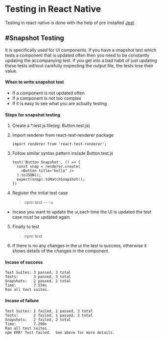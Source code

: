 # Testing in React Native

Testing in react native is done with the help of pre installed [Jest](https://jestjs.io/docs/en/tutorial-react-native).

## #Snapshot Testing

It is specifically used for UI components. If you have a snapshot test which tests a component that is updated often then you need to be constantly updating the accompanying test. If you get into a bad habit of just updating these tests without carefully inspecting the output file, the tests lose their value.

#### When to write snapshot test

- If a component is not updated often
- If a component is not too complex
- If it is easy to see what you are actually testing

#### Steps for snapshot testing

1. Create a \*.test.js file(eg: Button.test.js)
2. Import renderer from react-test-renderer package

   ```
   import renderer from 'react-test-renderer';
   ```

3. Follow similar syntax pattern insisde Button.test.js

   ```
   test('Button Snapshot', () => {
     const snap = renderer.create(
       <Button title="hello" />
     ).toJSON();
     expect(snap).toMatchSnapshot();
   })
   ```

4. Register the initial test case
   > npm test -- -u

- Incase you want to update the ui,each time the UI is updated the test case must be updated again.

5. Finally to test

   > npm test

6. If there is no any changes in the ui the test is success, otherwise it shows details of the changes in the component.

#### Incase of success

```
Test Suites: 3 passed, 3 total
Tests:       3 passed, 3 total
Snapshots:   2 passed, 2 total
Time:        7.534s
Ran all test suites.
```

#### Incase of failure

```
Test Suites: 2 failed, 1 passed, 3 total
Tests:       2 failed, 1 passed, 3 total
Snapshots:   2 failed, 2 total
Time:        7.299s
Ran all test suites.
npm ERR! Test failed.  See above for more details.
```

